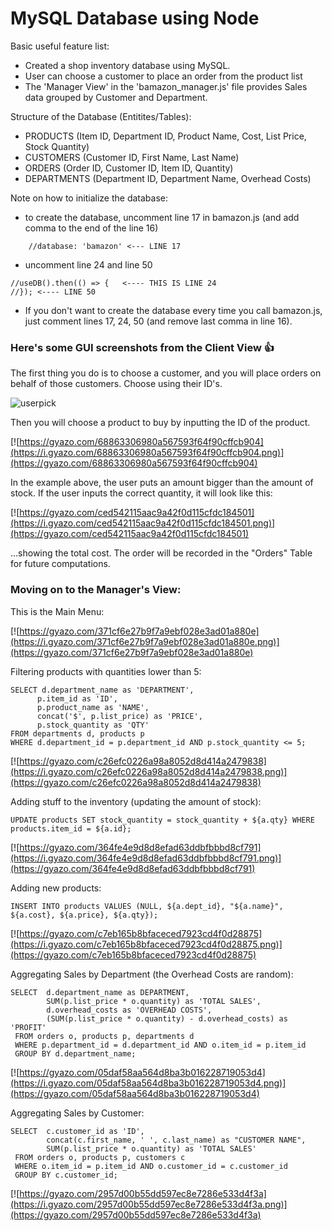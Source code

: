 # MySQL Database using Node

Basic useful feature list:

 * Created a shop inventory database using MySQL.
 * User can choose a customer to place an order from the product list
 * The 'Manager View' in the 'bamazon_manager.js' file provides Sales data grouped by Customer and Department.

Structure of the Database (Entitites/Tables):
* PRODUCTS (Item ID, Department ID, Product Name, Cost, List Price, Stock Quantity)
* CUSTOMERS (Customer ID, First Name, Last Name)
* ORDERS (Order ID, Customer ID, Item ID, Quantity)
* DEPARTMENTS (Department ID, Department Name, Overhead Costs)

Note on how to initialize the database:
* to create the database, uncomment line 17 in bamazon.js (and add comma to the end of the line 16)
```
	//database: 'bamazon' <--- LINE 17
```
* uncomment line 24 and line 50
```
//useDB().then(() => {   <---- THIS IS LINE 24
//}); <---- LINE 50
```
* If you don't want to create the database every time you call bamazon.js, just comment lines 17, 24, 50 (and remove last comma in line 16).


### Here's some GUI screenshots from the Client View :+1:

The first thing you do is to choose a customer, and you will place orders on behalf of those customers. Choose using their ID's.

![userpick](https://i.gyazo.com/1b210c9881c9f848e89bcf7d320a7d6f.png)

Then you will choose a product to buy by inputting the ID of the product.

[![https://gyazo.com/68863306980a567593f64f90cffcb904](https://i.gyazo.com/68863306980a567593f64f90cffcb904.png)](https://gyazo.com/68863306980a567593f64f90cffcb904)

In the example above, the user puts an amount bigger than the amount of stock. If the user inputs the correct quantity, it will look like this:

[![https://gyazo.com/ced542115aac9a42f0d115cfdc184501](https://i.gyazo.com/ced542115aac9a42f0d115cfdc184501.png)](https://gyazo.com/ced542115aac9a42f0d115cfdc184501)

...showing the total cost. The order will be recorded in the "Orders" Table for future computations.

### Moving on to the Manager's View:

This is the Main Menu:

[![https://gyazo.com/371cf6e27b9f7a9ebf028e3ad01a880e](https://i.gyazo.com/371cf6e27b9f7a9ebf028e3ad01a880e.png)](https://gyazo.com/371cf6e27b9f7a9ebf028e3ad01a880e)

Filtering products with quantities lower than 5:
```
SELECT d.department_name as 'DEPARTMENT', 
	  p.item_id as 'ID', 
	  p.product_name as 'NAME', 
	  concat('$', p.list_price) as 'PRICE',
	  p.stock_quantity as 'QTY'
FROM departments d, products p
WHERE d.department_id = p.department_id AND p.stock_quantity <= 5;
```
[![https://gyazo.com/c26efc0226a98a8052d8d414a2479838](https://i.gyazo.com/c26efc0226a98a8052d8d414a2479838.png)](https://gyazo.com/c26efc0226a98a8052d8d414a2479838)

Adding stuff to the inventory (updating the amount of stock):
```
UPDATE products SET stock_quantity = stock_quantity + ${a.qty} WHERE products.item_id = ${a.id};
```

[![https://gyazo.com/364fe4e9d8d8efad63ddbfbbbd8cf791](https://i.gyazo.com/364fe4e9d8d8efad63ddbfbbbd8cf791.png)](https://gyazo.com/364fe4e9d8d8efad63ddbfbbbd8cf791)

Adding new products:
```
INSERT INTO products VALUES (NULL, ${a.dept_id}, "${a.name}", ${a.cost}, ${a.price}, ${a.qty});
```

[![https://gyazo.com/c7eb165b8bfaceced7923cd4f0d28875](https://i.gyazo.com/c7eb165b8bfaceced7923cd4f0d28875.png)](https://gyazo.com/c7eb165b8bfaceced7923cd4f0d28875)

Aggregating Sales by Department (the Overhead Costs are random):
```
SELECT  d.department_name as DEPARTMENT, 
		SUM(p.list_price * o.quantity) as 'TOTAL SALES', 
		d.overhead_costs as 'OVERHEAD COSTS', 
		(SUM(p.list_price * o.quantity) - d.overhead_costs) as 'PROFIT'
 FROM orders o, products p, departments d 
 WHERE p.department_id = d.department_id AND o.item_id = p.item_id
 GROUP BY d.department_name;
```

[![https://gyazo.com/05daf58aa564d8ba3b016228719053d4](https://i.gyazo.com/05daf58aa564d8ba3b016228719053d4.png)](https://gyazo.com/05daf58aa564d8ba3b016228719053d4)

Aggregating Sales by Customer:
```
SELECT  c.customer_id as 'ID',
		concat(c.first_name, ' ', c.last_name) as "CUSTOMER NAME", 
		SUM(p.list_price * o.quantity) as 'TOTAL SALES'
 FROM orders o, products p, customers c
 WHERE o.item_id = p.item_id AND o.customer_id = c.customer_id
 GROUP BY c.customer_id;
```
[![https://gyazo.com/2957d00b55dd597ec8e7286e533d4f3a](https://i.gyazo.com/2957d00b55dd597ec8e7286e533d4f3a.png)](https://gyazo.com/2957d00b55dd597ec8e7286e533d4f3a)

